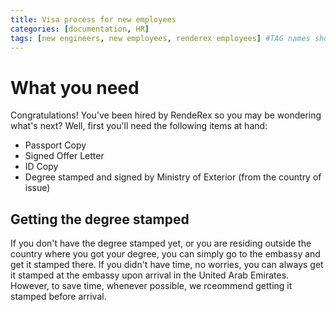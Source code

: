 ```yaml
---
title: Visa process for new employees
categories: [documentation, HR]
tags: [new engineers, new employees, renderex employees] #TAG names should be lowercase
---
```


# What you need

Congratulations! You've been hired by RendeRex so you may be wondering what's next? Well, first you'll need the following items at hand:

* Passport Copy 
* Signed Offer Letter
* ID Copy
* Degree stamped and signed by Ministry of Exterior (from the country of issue)

## Getting the degree stamped

If you don't have the degree stamped yet, or you are residing outside the country where you got your degree, you can simply go to the embassy and get it stamped there.
If you didn't have time, no worries, you can always get it stamped at the embassy upon arrival in the United Arab Emirates. However, to save time, whenever possible, we rceommend getting it stamped 
before arrival. 
